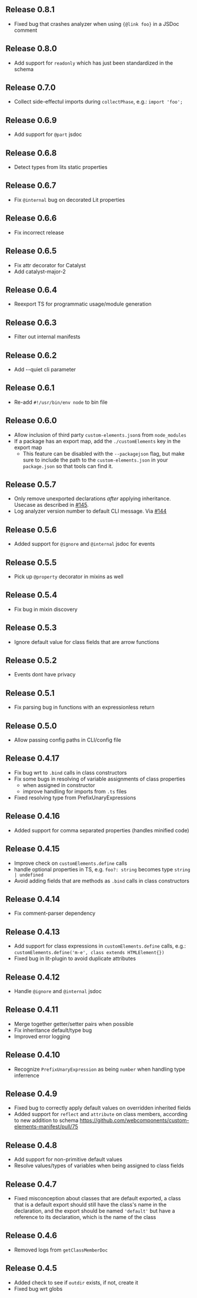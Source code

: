 ## Release 0.8.1
- Fixed bug that crashes analyzer when using `{@link foo}` in a JSDoc comment

## Release 0.8.0
- Add support for `readonly` which has just been standardized in the schema

## Release 0.7.0
- Collect side-effectul imports during `collectPhase`, e.g.: `import 'foo';`

## Release 0.6.9
- Add support for `@part` jsdoc

## Release 0.6.8
- Detect types from lits static properties

## Release 0.6.7
- Fix `@internal` bug on decorated Lit properties

## Release 0.6.6
- Fix incorrect release

## Release 0.6.5
- Fix attr decorator for Catalyst
- Add catalyst-major-2

## Release 0.6.4
- Reexport TS for programmatic usage/module generation

## Release 0.6.3
- Filter out internal manifests

## Release 0.6.2
- Add --quiet cli parameter

## Release 0.6.1
- Re-add `#!/usr/bin/env node` to bin file

## Release 0.6.0
- Allow inclusion of third party `custom-elements.json`s from `node_modules`
- If a package has an export map, add the `./customElements` key in the export map
  - This feature can be disabled with the `--packagejson` flag, but make sure to include the path to the `custom-elements.json` in your `package.json` so that tools can find it.
  
## Release 0.5.7
- Only remove unexported declarations _after_ applying inheritance. Usecase as described in [#145](https://github.com/open-wc/custom-elements-manifest/issues/145).
- Log analyzer version number to default CLI message. Via [#144](https://github.com/open-wc/custom-elements-manifest/pull/144)

## Release 0.5.6
- Added support for `@ignore` and `@internal` jsdoc for events

## Release 0.5.5
- Pick up `@property` decorator in mixins as well

## Release 0.5.4
- Fix bug in mixin discovery

## Release 0.5.3
- Ignore default value for class fields that are arrow functions

## Release 0.5.2
- Events dont have privacy

## Release 0.5.1
- Fix parsing bug in functions with an expressionless return

## Release 0.5.0
- Allow passing config paths in CLI/config file

## Release 0.4.17
- Fix bug wrt to `.bind` calls in class constructors
- Fix some bugs in resolving of variable assignments of class properties
  - when assigned in constructor
  - improve handling for imports from `.ts` files
- Fixed resolving type from PrefixUnaryExpressions

## Release 0.4.16
- Added support for comma separated properties (handles minified code)

## Release 0.4.15
- Improve check on `customElements.define` calls
- handle optional properties in TS, e.g. `foo?: string` becomes type `string | undefined`
- Avoid adding fields that are methods as `.bind` calls in class constructors

## Release 0.4.14
- Fix comment-parser dependency

## Release 0.4.13
- Add support for class expressions in `customElements.define` calls, e.g.: `customElements.define('m-e', class extends HTMLElement{})`
- Fixed bug in lit-plugin to avoid duplicate attributes

## Release 0.4.12
- Handle `@ignore` and `@internal` jsdoc

## Release 0.4.11
- Merge together getter/setter pairs when possible
- Fix inheritance default/type bug
- Improved error logging

## Release 0.4.10
- Recognize `PrefixUnaryExpression` as being `number` when handling type inferrence

## Release 0.4.9
- Fixed bug to correctly apply default values on overridden inherited fields
- Added support for `reflect` and `attribute` on class members, according to new addition to schema https://github.com/webcomponents/custom-elements-manifest/pull/75

## Release 0.4.8
- Add support for non-primitive default values
- Resolve values/types of variables when being assigned to class fields
## Release 0.4.7
- Fixed misconception about classes that are default exported, a class that is a default export should still have the class's name in the declaration, and the export should be named `'default'` but have a reference to its declaration, which is the name of the class

## Release 0.4.6
- Removed logs from `getClassMemberDoc`

## Release 0.4.5
- Added check to see if `outdir` exists, if not, create it
- Fixed bug wrt globs
